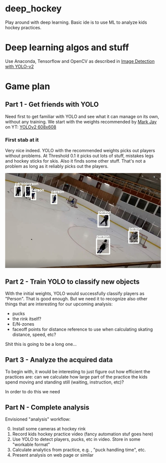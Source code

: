 # deep_hockey
Play around with deep learning. Basic ide is to use ML to analyze kids hockey practices.

# Deep learning algos and stuff
Use Anaconda, Tensorflow and OpenCV as described in [Image Detection with YOLO-v2](https://www.youtube.com/watch?v=PyjBd7IDYZs&list=PLX-LrBk6h3wSGvuTnxB2Kj358XfctL4BM&index=1)

# Game plan
## Part 1 - Get friends with YOLO
Need first to get familiar with YOLO and see what it can manage on its own, without any training.
We start with the weights recommended by [Mark Jay](https://www.youtube.com/channel/UC2W0aQEPNpU6XrkFCYifRFQ) on YT: [YOLOv2 608x608](https://pjreddie.com/darknet/yolo/)

### First stab at it
Very nice indeed. YOLO with the recommended weights picks out players without problems. At Threshold 0.1 it picks out lots of stuff, mistakes legs and hockey sticks for skis.
Also it finds some other stuff. That's not a problem as long as it reliably picks out the players.

![alt text][stab-1]

[stab-1]: https://github.com/nwesar/deep_hockey/raw/master/part-1/data/classify-thres-0.3.jpg "1st classification test, Threshold 0.3"

## Part 2 - Train YOLO to classify new objects
With the initial weights, YOLO would successfully classify players as "Person". That is good enough. 
But we need it to recognize also other things that are interesting for our upcoming analysis:
* pucks
* the rink itself?
* E/N-zones
* faceoff points for distance reference to use when calculating skating distance, speed, etc?

Shit this is going to be a long one...

## Part 3 - Analyze the acquired data
To begin with, it would be interesting to just figure out how efficient the practices are: can we calculate 
how large part of the practice the kids spend moving and standing still (waiting, instruction, etc)?

In order to do this we need 

## Part N - Complete analysis
Envisioned "analysis" workflow:

0) Install some cameras at hockey rink
1) Record kids hockey practice video (fancy automation stuf goes here)
2) Use YOLO to detect players, pucks, etc in video. Store in some "workable format"
3) Calculate analytics from practice, e.g. , "puck handling time", etc.
4) Present analysis on web page or similar
